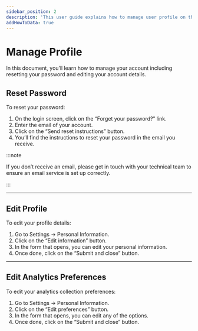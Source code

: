 ```yaml
---
sidebar_position: 2
description: 'This user guide explains how to manage user profile on the Medusa admin. Learn how to edit a user profile and reset user password.'
addHowToData: true
---
```


# Manage Profile

In this document, you’ll learn how to manage your account including resetting your password and editing your account details.

## Reset Password

To reset your password:

1. On the login screen, click on the “Forget your password?” link.
2. Enter the email of your account.
3. Click on the “Send reset instructions” button.
4. You’ll find the instructions to reset your password in the email you receive.

:::note

If you don’t receive an email, please get in touch with your technical team to ensure an email service is set up correctly.

:::

---

## Edit Profile

To edit your profile details:

1. Go to Settings → Personal Information.
2. Click on the “Edit information” button.
3. In the form that opens, you can edit your personal information.
4. Once done, click on the “Submit and close” button.

---

## Edit Analytics Preferences

To edit your analytics collection preferences:

1. Go to Settings → Personal Information.
2. Click on the “Edit preferences” button.
3. In the form that opens, you can edit any of the options.
4. Once done, click on the “Submit and close” button.
